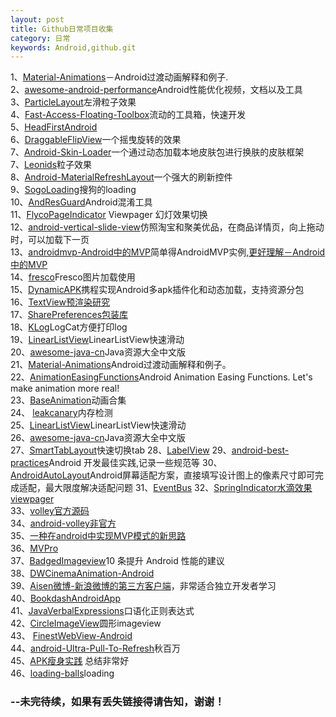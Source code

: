 ```yaml
---
layout: post
title: Github日常项目收集
category: 日常
keywords: Android,github.git
---
```


1、[Material-Animations](https://github.com/lgvalle/Material-Animations)－Android过渡动画解释和例子.<br />
2、[awesome-android-performance](https://github.com/Juude/awesome-android-performance)Android性能优化视频，文档以及工具<br />
3、[ParticleLayout](https://github.com/ZhaoKaiQiang/ParticleLayout)左滑粒子效果<br />
4、[Fast-Access-Floating-Toolbox](https://github.com/k0shk0sh/Fast-Access-Floating-Toolbox-)流动的工具箱，快速开发<br />
5、[HeadFirstAndroid](源代码头安卓开发的媒体)<br />
6、[DraggableFlipView](https://github.com/sasakicks/DraggableFlipView)一个摇曳旋转的效果<br />
7、[Android-Skin-Loader](https://github.com/fengjundev/Android-Skin-Loader)一个通过动态加载本地皮肤包进行换肤的皮肤框架<br />
7、[Leonids](https://github.com/plattysoft/Leonids)粒子效果<br />
8、[Android-MaterialRefreshLayout](https://github.com/android-cjj/Android-MaterialRefreshLayout)一个强大的刷新控件<br />
9、[SogoLoading](https://github.com/dengshiwei/SogoLoading)搜狗的loading<br />
10、[AndResGuard](https://github.com/shwenzhang/AndResGuard)Android混淆工具<br />
11、[FlycoPageIndicator](https://github.com/H07000223/FlycoPageIndicator) Viewpager 幻灯效果切换<br />
12、[android-vertical-slide-view](https://github.com/xmuSistone/android-vertical-slide-view)仿照淘宝和聚美优品，在商品详情页，向上拖动时，可以加载下一页<br />
13、[androidmvp-Android中的MVP](https://github.com/antoniolg/androidmvp)简单得AndroidMVP实例,[更好理解－Android中的MVP](http://www.jcodecraeer.com/a/anzhuokaifa/androidkaifa/2015/0227/2503.html)<br />
14、[fresco](https://github.com/facebook/fresco)Fresco图片加载使用<br />
15、[DynamicAPK](https://github.com/CtripMobile/DynamicAPK)携程实现Android多apk插件化和动态加载，支持资源分包<br />
16、[TextView预渲染研究](https://github.com/ragnraok/StaticLayoutView)<br />
17、[SharePreferences包装库](https://github.com/baoyongzhang/Treasure)<br />
18、[KLog](https://github.com/ZhaoKaiQiang/KLog)LogCat方便打印log<br />
19、[LinearListView](https://github.com/frankiesardo/LinearListView)LinearListView快速滑动<br />
20、[awesome-java-cn](https://github.com/jobbole/awesome-java-cn)Java资源大全中文版<br />
21、[Material-Animations](https://github.com/lgvalle/Material-Animations.git)Android过渡动画解释和例子。<br/>
22、[AnimationEasingFunctions](https://github.com/daimajia/AnimationEasingFunctions)Android Animation Easing Functions. Let's make animation more real!<br/>
23、[BaseAnimation](https://github.com/z56402344/BaseAnimation.git)动画合集<br/>
24、 [leakcanary](https://github.com/square/leakcanary)内存检测<br/>
25、[LinearListView](https://github.com/frankiesardo/LinearListView)LinearListView快速滑动<br/>
26、[awesome-java-cn](https://github.com/jobbole/awesome-java-cn)Java资源大全中文版<br/>
27、[SmartTabLayout](https://github.com/ogaclejapan/SmartTabLayout)快速切换tab
28、[LabelView](https://github.com/corerzhang/LabelView)
29、[android-best-practices](https://github.com/futurice/android-best-practices/blob/master/translations/Chinese/README.cn.md)Android 开发最佳实践,记录一些规范等
30、[AndroidAutoLayout](https://github.com/hongyangAndroid/AndroidAutoLayout)Android屏幕适配方案，直接填写设计图上的像素尺寸即可完成适配，最大限度解决适配问题
31、[EventBus](https://github.com/greenrobot/EventBus)
32、[SpringIndicator水滴效果viewpager](https://github.com/chenupt/SpringIndicator)<br/>
33、[volley官方源码](https://android.googlesource.com/platform/frameworks/volley/)<br/>
34、[android-volley非官方](https://github.com/mcxiaoke/android-volley)<br/>
35、[一种在android中实现MVP模式的新思路](https://github.com/bboyfeiyu/android-tech-frontier/tree/master/androidweekly/%E4%B8%80%E7%A7%8D%E5%9C%A8android%E4%B8%AD%E5%AE%9E%E7%8E%B0MVP%E6%A8%A1%E5%BC%8F%E7%9A%84%E6%96%B0%E6%80%9D%E8%B7%AF)<br/>
36、[MVPro](https://github.com/qibin0506/MVPro)<br/>
37、[BadgedImageview](https://github.com/yesidlazaro/BadgedImageview)10 条提升 Android 性能的建议<br/>
38、[DWCinemaAnimation-Android](https://github.com/DavidWangTM/DWCinemaAnimation-Android)<br/>
39、[Aisen微博-新浪微博的第三方客户端](https://github.com/wangdan/AisenWeiBo.git)，非常适合独立开发者学习<br/>
40、[BookdashAndroidApp](https://github.com/spongebobrf/BookdashAndroidApp)<br/>
41、[JavaVerbalExpressions](https://github.com/VerbalExpressions/JavaVerbalExpressions)口语化正则表达式<br/>
42、[CircleImageView](https://github.com/hdodenhof/CircleImageView)圆形imageview<br/>
43、 [FinestWebView-Android](https://github.com/TheFinestArtist/FinestWebView-Android)<br/>
44、[android-Ultra-Pull-To-Refresh](https://github.com/liaohuqiu/android-Ultra-Pull-To-Refresh)秋百万<br/>
45、[APK瘦身实践](http://www.jayfeng.com/2015/12/29/APK%E7%98%A6%E8%BA%AB%E5%AE%9E%E8%B7%B5/) 总结非常好<br/>
46、[loading-balls](https://github.com/glomadrian/loading-balls)loading<br/>


### --未完待续，如果有丢失链接得请告知，谢谢！
